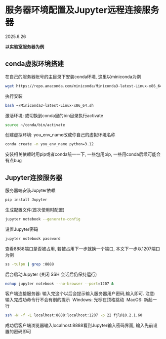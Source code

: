 # 服务器环境配置及Jupyter远程连接服务器

2025.6.26

**以实验室服务器为例**

## conda虚拟环境搭建

在自己的服务器账号的主目录下安装conda环境, 这里以miniconda为例

```bash
wget https://repo.anaconda.com/miniconda/Miniconda3-latest-Linux-x86_64.sh
```

执行安装

```bash
bash ~/Miniconda3-latest-Linux-x86_64.sh
```

激活环境: 或切换到conda里的bin目录执行activate

```bash
source ~/conda/bin/activate
```

创建虚拟环境: you_env_name改成你自己的虚拟环境名称

```bash
conda create -n you_env_name python=3.12
```

安装相关依赖时用pip或者conda统一一下, 一些包用pip, 一些用conda后续可能会有点bug

## Jupyter连接服务器

服务器端安装Jupyter依赖

```bash
pip install Jupyter
```

生成配置文件(首次使用时配置)

```bash
jupyter notebook --generate-config
```

设置Jupyter密码

```bash
jupyter notebook password
```

查看8888端口是否被占用, 若被占用下一步就换一个端口, 本文下一步以1207端口为例

```bash
ss -tulpn | grep :8888
```

后台启动Jupyter (关闭 SSH 会话后仍保持运行)

```bash
nohup jupyter notebook --no-browser --port=1207 &
```

客户端连接服务器: 输入完这个以后会提示输入服务器用户密码,输入即可. 
注意: 
​	输入完成功命令行不会有别的提示
​	Windows: 光标在顶格跳动
​	MacOS: 新起一行

```bash
ssh -N -f -L localhost:8888:localhost:1207 -p 22 fjl@10.2.1.60
```

成功后客户端浏览器输入localhost:8888看到Jupyter输入密码界面, 输入先前设置的密码即可